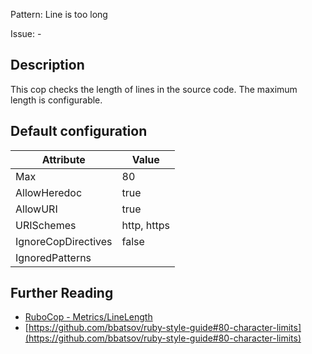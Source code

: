 Pattern: Line is too long

Issue: -

## Description

This cop checks the length of lines in the source code. The maximum length is configurable.

## Default configuration

Attribute | Value
--- | ---
Max | 80
AllowHeredoc | true
AllowURI | true
URISchemes | http, https
IgnoreCopDirectives | false
IgnoredPatterns |

## Further Reading

* [RuboCop - Metrics/LineLength](https://rubocop.readthedocs.io/en/latest/cops_metrics/#metricslinelength)
* [https://github.com/bbatsov/ruby-style-guide#80-character-limits](https://github.com/bbatsov/ruby-style-guide#80-character-limits)
